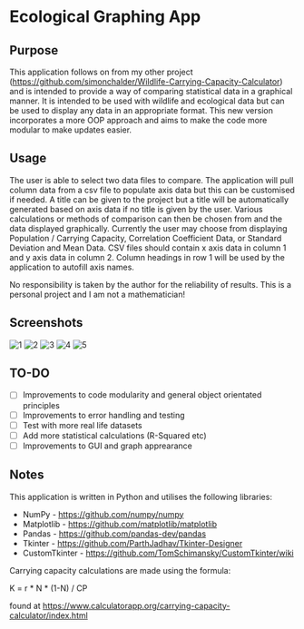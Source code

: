 # Ecological Graphing App
 
## Purpose

This application follows on from my other project (https://github.com/simonchalder/Wildlife-Carrying-Capacity-Calculator) and is intended to provide a way of comparing statistical data in a graphical manner. It is intended to be used with wildlife and ecological data but can be used to display any data in an appropriate format. This new version incorporates a more OOP approach and aims to make the code more modular to make updates easier.

## Usage

The user is able to select two data files to compare. The application will pull column data from a csv file to populate axis data but this can be customised if needed. A title can be given to the project but a title will be automatically generated based on axis data if no title is given by the user. Various calculations or methods of comparison can then be chosen from and the data displayed graphically. Currently the user may choose from displaying Population / Carrying Capacity, Correlation Coefficient Data, or Standard Deviation and Mean Data. CSV files should contain x axis data in column 1 and y axis data in column 2. Column headings in row 1 will be used by the application to autofill axis names.

No responsibility is taken by the author for the reliability of results. This is a personal project and I am not a mathematician!

## Screenshots

![1](https://user-images.githubusercontent.com/66743889/200188676-51f03932-7dbe-468e-8d9b-7ac58c7fa702.png)
![2](https://user-images.githubusercontent.com/66743889/200188683-c48c73d9-5cf5-49fb-8e48-875c4af57110.png)
![3](https://user-images.githubusercontent.com/66743889/200188691-c6af8a2f-9072-4835-9fce-0438ae1bbaed.png)
![4](https://user-images.githubusercontent.com/66743889/200188697-10e916bb-eb2a-4a1e-af23-66f120d695d2.png)
![5](https://user-images.githubusercontent.com/66743889/200188699-ad1a3231-a333-48d4-9122-bbc2284b2f79.png)


## TO-DO

- [ ]  Improvements to code modularity and general object orientated principles
- [ ]  Improvements to error handling and testing
- [ ]  Test with more real life datasets
- [ ]  Add more statistical calculations (R-Squared etc)
- [ ]  Improvements to GUI and graph apprearance

## Notes

This application is written in Python and utilises the following libraries:

- NumPy - https://github.com/numpy/numpy
- Matplotlib - https://github.com/matplotlib/matplotlib
- Pandas - https://github.com/pandas-dev/pandas
- Tkinter - https://github.com/ParthJadhav/Tkinter-Designer
- CustomTkinter - https://github.com/TomSchimansky/CustomTkinter/wiki


Carrying capacity calculations are made using the formula:

K = r * N * (1-N) / CP

found at https://www.calculatorapp.org/carrying-capacity-calculator/index.html

